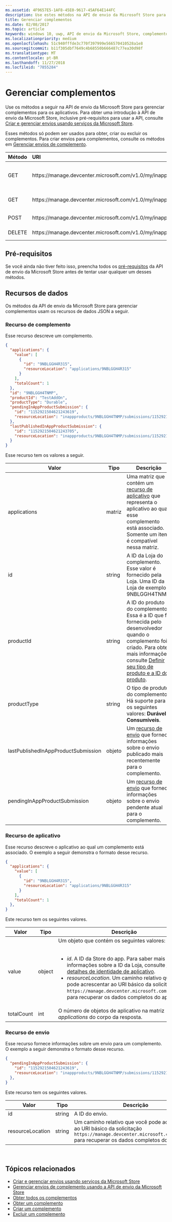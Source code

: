 ```yaml
---
ms.assetid: 4F9657E5-1AF8-45E0-9617-45AF64E144FC
description: Use estes métodos na API de envio da Microsoft Store para gerenciar complementos dos aplicativos que estão registrados em sua conta do Partner Center.
title: Gerenciar complementos
ms.date: 02/08/2017
ms.topic: article
keywords: windows 10, uwp, API de envio da Microsoft Store, complementos, produto no app, IAP
ms.localizationpriority: medium
ms.openlocfilehash: 51c940fffde3c770f397999e566570410528a1e8
ms.sourcegitcommit: b11f305dbf7649c4b68550b666487c77ea30d98f
ms.translationtype: MT
ms.contentlocale: pt-BR
ms.lasthandoff: 11/27/2018
ms.locfileid: "7855284"
---
```

# <a name="manage-add-ons"></a>Gerenciar complementos

Use os métodos a seguir na API de envio da Microsoft Store para gerenciar complementos para os aplicativos. Para obter uma introdução à API de envio da Microsoft Store, inclusive pré-requisitos para usar a API, consulte [Criar e gerenciar envios usando serviços da Microsoft Store](create-and-manage-submissions-using-windows-store-services.md).

Esses métodos só podem ser usados para obter, criar ou excluir os complementos. Para criar envios para complementos, consulte os métodos em [Gerenciar envios de complemento](manage-add-on-submissions.md).

<table>
<colgroup>
<col width="10%" />
<col width="30%" />
<col width="60%" />
</colgroup>
<thead>
<tr class="header">
<th align="left">Método</th>
<th align="left">URI</th>
<th align="left">Descrição</th>
</tr>
</thead>
<tbody>
<tr>
<td align="left">GET</td>
<td align="left">https://manage.devcenter.microsoft.com/v1.0/my/inappproducts</td>
<td align="left"><a href="get-all-add-ons.md">Obter todos os complementos para os aplicativos</a></td>
</tr>
<tr>
<td align="left">GET</td>
<td align="left">https://manage.devcenter.microsoft.com/v1.0/my/inappproducts/{inAppProductId}</td>
<td align="left"><a href="get-an-add-on.md">Obter um complemento específico</a></td>
</tr>
<tr>
<td align="left">POST</td>
<td align="left">https://manage.devcenter.microsoft.com/v1.0/my/inappproducts</td>
<td align="left"><a href="create-an-add-on.md">Criar um complemento</a></td>
</tr>
<tr>
<td align="left">DELETE</td>
<td align="left">https://manage.devcenter.microsoft.com/v1.0/my/inappproducts/{inAppProductId}</td>
<td align="left"><a href="delete-an-add-on.md">Excluir um complemento</a></td>
</tr>
</tbody>
</table>

## <a name="prerequisites"></a>Pré-requisitos

Se você ainda não tiver feito isso, preencha todos os [pré-requisitos](create-and-manage-submissions-using-windows-store-services.md#prerequisites) da API de envio da Microsoft Store antes de tentar usar qualquer um desses métodos.

## <a name="data-resources"></a>Recursos de dados

Os métodos da API de envio da Microsoft Store para gerenciar complementos usam os recursos de dados JSON a seguir.

<span id="add-on-object" />

### <a name="add-on-resource"></a>Recurso de complemento

Esse recurso descreve um complemento.

```json
{
  "applications": {
    "value": [
      {
        "id": "9NBLGGH4R315",
        "resourceLocation": "applications/9NBLGGH4R315"
      }
    ],
    "totalCount": 1
  },
  "id": "9NBLGGH4TNMP",
  "productId": "TestAddOn",
  "productType": "Durable",
  "pendingInAppProductSubmission": {
    "id": "1152921504621243619",
    "resourceLocation": "inappproducts/9NBLGGH4TNMP/submissions/1152921504621243619"
  },
  "lastPublishedInAppProductSubmission": {
    "id": "1152921504621243705",
    "resourceLocation": "inappproducts/9NBLGGH4TNMP/submissions/1152921504621243705"
  }
}
```

Esse recurso tem os valores a seguir.

| Valor      | Tipo   | Descrição        |
|------------|--------|--------------|
| applications      | matriz  | Uma matriz que contém um [recurso de aplicativo](#application-object) que representa o aplicativo ao qual esse complemento está associado. Somente um item é compatível nessa matriz.  |
| id | string  | A ID da Loja do complemento. Esse valor é fornecido pela Loja. Uma ID da Loja de exemplo é 9NBLGGH4TNMP.  |
| productId | string  | A ID do produto do complemento. Essa é a ID que foi fornecida pelo desenvolvedor quando o complemento foi criado. Para obter mais informações, consulte [Definir seu tipo de produto e a ID do produto](https://msdn.microsoft.com/windows/uwp/publish/set-your-iap-product-id). |
| productType | string  | O tipo de produto do complemento. Há suporte para os seguintes valores: **Durável** e **Consumíveis**.  |
| lastPublishedInAppProductSubmission       | objeto | Um [recurso de envio](#submission-object) que fornece informações sobre o envio publicado mais recentemente para o complemento.         |
| pendingInAppProductSubmission        | objeto  |  Um [recurso de envio](#submission-object) que fornece informações sobre o envio pendente atual para o complemento.  |   |

<span id="application-object" />

### <a name="application-resource"></a>Recurso de aplicativo

Esse recurso descreve o aplicativo ao qual um complemento está associado. O exemplo a seguir demonstra o formato desse recurso.

```json
{
  "applications": {
    "value": [
      {
        "id": "9NBLGGH4R315",
        "resourceLocation": "applications/9NBLGGH4R315"
      }
    ],
    "totalCount": 1
  },
}
```

Este recurso tem os seguintes valores.

| Valor           | Tipo    | Descrição        |
|-----------------|---------|-----------|
| value            | object  |  Um objeto que contém os seguintes valores: <br/><br/> <ul><li>*id*. A ID da Store do app. Para saber mais informações sobre a ID da Loja, consulte [Exibir detalhes de identidade de aplicativo](https://msdn.microsoft.com/windows/uwp/publish/view-app-identity-details).</li><li>*resourceLocation*. Um caminho relativo que você pode acrescentar ao URI básico da solicitação ```https://manage.devcenter.microsoft.com/v1.0/my/``` para recuperar os dados completos do aplicativo.</li></ul>   |
| totalCount   | int  | O número de objetos de aplicativo na matriz *applications* do corpo da resposta.                                                                                                                                                 |

<span id="submission-object" />

### <a name="submission-resource"></a>Recurso de envio

Esse recurso fornece informações sobre um envio para um complemento. O exemplo a seguir demonstra o formato desse recurso.

```json
{
  "pendingInAppProductSubmission": {
    "id": "1152921504621243619",
    "resourceLocation": "inappproducts/9NBLGGH4TNMP/submissions/1152921504621243619"
  },
}
```

Este recurso tem os seguintes valores.

| Valor           | Tipo    | Descrição     |
|-----------------|---------|------------------|
| id            | string  | A ID do envio.    |
| resourceLocation   | string  | Um caminho relativo que você pode acrescentar ao URI básico da solicitação ```https://manage.devcenter.microsoft.com/v1.0/my/``` para recuperar os dados completos do envio.     |
 
<span/>

## <a name="related-topics"></a>Tópicos relacionados

* [Criar e gerenciar envios usando serviços da Microsoft Store](create-and-manage-submissions-using-windows-store-services.md)
* [Gerenciar envios de complemento usando a API de envio da Microsoft Store](manage-add-on-submissions.md)
* [Obter todos os complementos](get-all-add-ons.md)
* [Obter um complemento](get-an-add-on.md)
* [Criar um complemento](create-an-add-on.md)
* [Excluir um complemento](delete-an-add-on.md)
